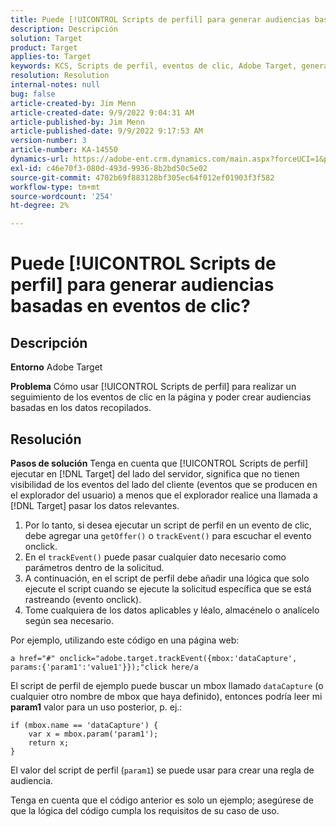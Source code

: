 ```yaml
---
title: Puede [!UICONTROL Scripts de perfil] para generar audiencias basadas en eventos de clic?
description: Descripción
solution: Target
product: Target
applies-to: Target
keywords: KCS, Scripts de perfil, eventos de clic, Adobe Target, generación de audiencias, onclick
resolution: Resolution
internal-notes: null
bug: false
article-created-by: Jim Menn
article-created-date: 9/9/2022 9:04:31 AM
article-published-by: Jim Menn
article-published-date: 9/9/2022 9:17:53 AM
version-number: 3
article-number: KA-14550
dynamics-url: https://adobe-ent.crm.dynamics.com/main.aspx?forceUCI=1&pagetype=entityrecord&etn=knowledgearticle&id=c324ea64-1e30-ed11-9db1-0022480866ad
exl-id: c46e70f3-080d-493d-9936-8b2bd50c5e02
source-git-commit: 4702b69f883128bf305ec64f012ef01903f3f582
workflow-type: tm+mt
source-wordcount: '254'
ht-degree: 2%

---
```


# Puede [!UICONTROL Scripts de perfil] para generar audiencias basadas en eventos de clic?

## Descripción


<b>Entorno</b>
Adobe Target

<b>Problema</b>
Cómo usar [!UICONTROL Scripts de perfil] para realizar un seguimiento de los eventos de clic en la página y poder crear audiencias basadas en los datos recopilados.


## Resolución


<b>Pasos de solución</b>
Tenga en cuenta que [!UICONTROL Scripts de perfil] ejecutar en [!DNL Target] del lado del servidor, significa que no tienen visibilidad de los eventos del lado del cliente (eventos que se producen en el explorador del usuario) a menos que el explorador realice una llamada a [!DNL Target] pasar los datos relevantes.

1. Por lo tanto, si desea ejecutar un script de perfil en un evento de clic, debe agregar una `getOffer()` o `trackEvent()` para escuchar el evento onclick.
2. En el `trackEvent()` puede pasar cualquier dato necesario como parámetros dentro de la solicitud.
3. A continuación, en el script de perfil debe añadir una lógica que solo ejecute el script cuando se ejecute la solicitud específica que se está rastreando (evento onclick).
4. Tome cualquiera de los datos aplicables y léalo, almacénelo o analícelo según sea necesario.


Por ejemplo, utilizando este código en una página web:

`a href="#" onclick="adobe.target.trackEvent({mbox:'dataCapture', params:{'param1':'value1'}});"click here/a`

El script de perfil de ejemplo puede buscar un mbox llamado `dataCapture` (o cualquier otro nombre de mbox que haya definido), entonces podría leer mi <b>param1</b> valor para un uso posterior, p. ej.:


```
if (mbox.name == 'dataCapture') {
    var x = mbox.param('param1'); 
    return x; 
}
```

El valor del script de perfil (`param1`) se puede usar para crear una regla de audiencia.

Tenga en cuenta que el código anterior es solo un ejemplo; asegúrese de que la lógica del código cumpla los requisitos de su caso de uso.
